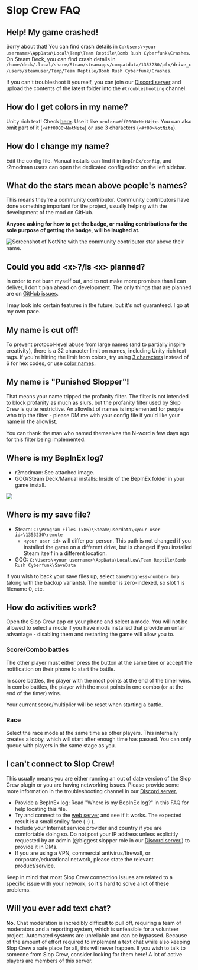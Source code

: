 # Slop Crew FAQ

## Help! My game crashed!

Sorry about that! You can find crash details in `C:\Users\<your username>\AppData\Local\Temp\Team Reptile\Bomb Rush Cyberfunk\Crashes`. On Steam Deck, you can find crash details in `/home/deck/.local/share/Steam/steamapps/compatdata/1353230/pfx/drive_c/users/steamuser/Temp/Team Reptile/Bomb Rush Cyberfunk/Crashes`.

If you can't troubleshoot it yourself, you can join our [Discord server](https://discord.gg/a2nVaZGGNz) and upload the contents of the latest folder into the `#troubleshooting` channel.

## How do I get colors in my name?

Unity rich text! Check [here](<https://docs.unity3d.com/Packages/com.unity.ugui@1.0/manual/StyledText.html>). Use it like `<color=#ff0000>NotNite`. You can also omit part of it (`<#ff0000>NotNite`) or use 3 characters (`<#f00>NotNite`).

## How do I change my name?

Edit the config file. Manual installs can find it in `BepInEx/config`, and r2modman users can open the dedicated config editor on the left sidebar.

## What do the stars mean above people's names?

This means they're a community contributor. Community contributors have done something important for the project, usually helping with the development of the mod on GitHub.

**Anyone asking for how to get the badge, or making contributions for the sole purpose of getting the badge, will be laughed at.**

![Screenshot of NotNite with the community contributor star above their name.](https://xboxlive.party/i/ojoen9un.png)

## Could you add \<x>?/Is \<x> planned?

In order to not burn myself out, and to not make more promises than I can deliver, I don't plan ahead on development. The only things that are planned are on [GitHub issues](<https://github.com/SlopCrew/SlopCrew/issues>).

I may look into certain features in the future, but it's not guaranteed. I go at my own pace.

## My name is cut off!

To prevent protocol-level abuse from large names (and to partially inspire creativity), there is a 32 character limit on names, including Unity rich text tags. If you're hitting the limit from colors, try using [3 characters](<https://borderleft.com/toolbox/hex/>) instead of 6 for hex codes, or use [color names](<https://docs.unity3d.com/Packages/com.unity.ugui@1.0/manual/StyledText.html#supported-colors>).

## My name is "Punished Slopper"!

That means your name tripped the profanity filter. The filter is not intended to block profanity as much as slurs, but the profanity filter used by Slop Crew is quite restrictive. An allowlist of names is implemented for people who trip the filter - please DM me with your config file if you'd like your name in the allowlist.

You can thank the man who named themselves the N-word a few days ago for this filter being implemented.

## Where is my BepInEx log?

- r2modman: See attached image.
- GOG/Steam Deck/Manual installs: Inside of the BepInEx folder in your game install.

![](https://xboxlive.party/i/gg8o8hxg.png)

## Where is my save file?

- Steam: `C:\Program Files (x86)\Steam\userdata\<your user id>\1353230\remote`
  - `<your user id>` will differ per person. This path is not changed if you installed the game on a different drive, but is changed if you installed Steam itself in a different location.
- GOG: `C:\Users\<your username>\AppData\LocalLow\Team Reptile\Bomb Rush Cyberfunk\SaveData`

If you wish to back your save files up, select `GameProgress<number>.brp` (along with the backup variants). The number is zero-indexed, so slot 1 is filename 0, etc.

## How do activities work?

Open the Slop Crew app on your phone and select a mode. You will not be allowed to select a mode if you have mods installed that provide an unfair advantage - disabling them and restarting the game will allow you to.

### Score/Combo battles

The other player must either press the button at the same time or accept the notification on their phone to start the battle.

In score battles, the player with the most points at the end of the timer wins. In combo battles, the player with the most points in one combo (or at the end of the timer) wins.

Your current score/multiplier will be reset when starting a battle.

### Race

Select the race mode at the same time as other players. This internally creates a lobby, which will start after enough time has passed. You can only queue with players in the same stage as you.

## I can't connect to Slop Crew!

This usually means you are either running an out of date version of the Slop Crew plugin or you are having networking issues. Please provide some more information in ⁠the troubleshooting channel in our [Discord server.](https://discord.gg/a2nVaZGGNz)

- Provide a BepInEx log: ⁠⁠Read "Where is my BepInEx log?" in this FAQ for help locating this file.
- Try and connect to the [web server](https://sloppers.club/test.txt) and see if it works. The expected result is a small smiley face ( :) ).
- Include your Internet service provider and country if you are comfortable doing so. Do not post your IP address unless explicitly requested by an admin (@biggest slopper role in our [Discord server.](https://discord.gg/a2nVaZGGNz)) to provide it in DMs.
- If you are using a VPN, commercial antivirus/firewall, or corporate/educational network, please state the relevant product/service.

Keep in mind that most Slop Crew connection issues are related to a specific issue with your network, so it's hard to solve a lot of these problems.

## Will you ever add text chat?

**No.** Chat moderation is incredibly difficult to pull off, requiring a team of moderators and a reporting system, which is unfeasible for a volunteer project. Automated systems are unreliable and can be bypassed. Because of the amount of effort required to implement a text chat while also keeping Slop Crew a safe place for all, this will never happen. If you wish to talk to someone from Slop Crew, consider looking for them here! A lot of active players are members of this server.
